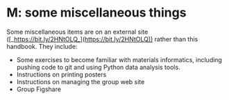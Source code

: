 # M: some miscellaneous things

Some miscellaneous items are on an external site ([_https://bit.ly/2HNtOLQ_](https://bit.ly/2HNtOLQ)) rather than this handbook. They include:

* Some exercises to become familiar with materials informatics, including pushing code to git and using Python data analysis tools.
* Instructions on printing posters
* Instructions on managing the group web site
* Group Figshare
